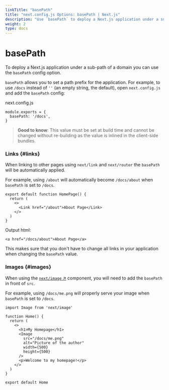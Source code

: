```yaml
---
linkTitle: "basePath"
title: "next.config.js Options: basePath | Next.js"
description: "Use `basePath` to deploy a Next.js application under a sub-path of a domain."
weight: 2
type: docs
---
```


# basePath

To deploy a Next.js application under a sub-path of a domain you can use the `basePath` config option.

`basePath` allows you to set a path prefix for the application. For example, to use `/docs` instead of `''` (an empty string, the default), open `next.config.js` and add the `basePath` config:


next.config.js
```
module.exports = {
  basePath: '/docs',
}
```

> **Good to know**: This value must be set at build time and cannot be changed without re-building as the value is inlined in the client-side bundles.
> 

### Links {#links}

When linking to other pages using `next/link` and `next/router` the `basePath` will be automatically applied.

For example, using `/about` will automatically become `/docs/about` when `basePath` is set to `/docs`.

```
export default function HomePage() {
  return (
    <>
      <Link href="/about">About Page</Link>
    </>
  )
}
```

Output html:

```
<a href="/docs/about">About Page</a>
```

This makes sure that you don't have to change all links in your application when changing the `basePath` value.

### Images {#images}

When using the [`next/image` ↗](https://nextjs.org/docs/pages/api-reference/components/image.html) component, you will need to add the `basePath` in front of `src`.

For example, using `/docs/me.png` will properly serve your image when `basePath` is set to `/docs`.

```
import Image from 'next/image'
 
function Home() {
  return (
    <>
      <h1>My Homepage</h1>
      <Image
        src="/docs/me.png"
        alt="Picture of the author"
        width={500}
        height={500}
      />
      <p>Welcome to my homepage!</p>
    </>
  )
}
 
export default Home
```
